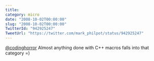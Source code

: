 ```yaml
---
title: 
category: micro
date: "2008-10-02T00:00:00"
slug: "2008-10-02T00:00:00"
TwitterId: "942925247"
TweetUrl: "https://twitter.com/mark_philpot/status/942925247"
---
```


[@codinghorror](https://twitter.com/codinghorror) Almost anything done with C++
macros falls into that category =)
